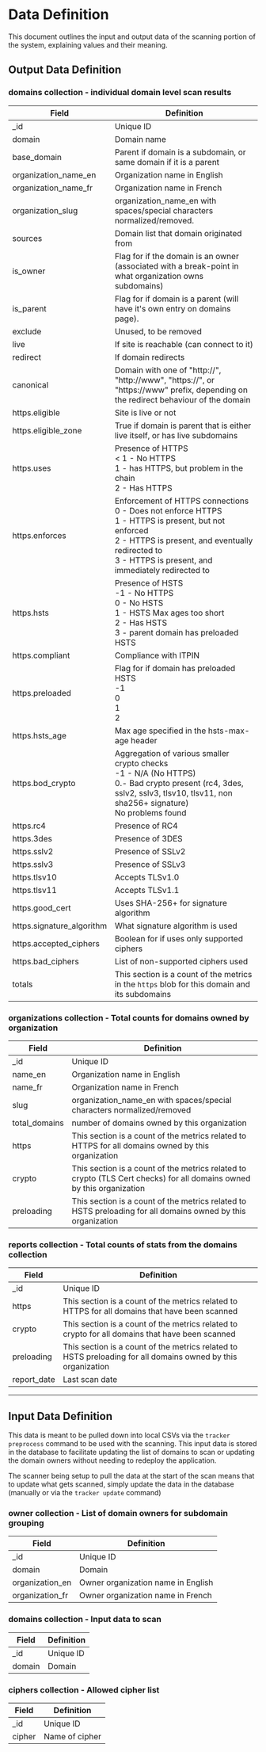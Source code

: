 # Data Definition
This document outlines the input and output data of the scanning portion of the system, explaining values and their meaning.

## Output Data Definition

### domains collection - individual domain level scan results

| Field             | Definition        |
| ----------------- | ----------------- |
| \_id | Unique ID |
|domain | Domain name |
| base_domain | Parent if domain is a subdomain, or same domain if it is a parent |
| organization_name_en | Organization name in English |
| organization_name_fr |  Organization name in French |
| organization_slug | organization_name_en with spaces/special characters normalized/removed. |
| sources | Domain list that domain originated from
| is_owner | Flag for if the domain is an owner (associated with a break-point in what organization owns subdomains)
| is_parent | Flag for if domain is a parent (will have it's own entry on domains page). |
| exclude | Unused, to be removed |
| live | If site is reachable (can connect to it) |
| redirect | If domain redirects |
| canonical | Domain with one of "http://", "http://www", "https://", or "https://www" prefix, depending on the redirect behaviour of the domain |
| https.eligible | Site is live or not |
| https.eligible_zone | True if domain is parent that is either live itself, or has live subdomains |
| https.uses | Presence of HTTPS <br>< 1 - No HTTPS<br>1 - has HTTPS, but problem in the chain<br>2 - Has HTTPS |
| https.enforces | Enforcement of HTTPS connections<br>0 - Does not enforce HTTPS<br>1 - HTTPS is present, but not enforced<br>2 - HTTPS is present, and eventually redirected to<br> 3 - HTTPS is present, and immediately redirected to |
| https.hsts | Presence of HSTS<br>-1 - No HTTPS<br>0 - No HSTS<br>1 - HSTS Max ages too short<br>2 - Has HSTS<br>3 - parent domain has preloaded HSTS |
| https.compliant | Compliance with ITPIN |
| https.preloaded | Flag for if domain has preloaded HSTS<br>-1<br>0<br>1<br>2 |
| https.hsts_age | Max age specified in the hsts-max-age header |
| https.bod_crypto | Aggregation of various smaller crypto checks<br>-1 - N/A (No HTTPS)<br>0.- Bad crypto present (rc4, 3des, sslv2, sslv3, tlsv10, tlsv11, non sha256+ signature)<br>No problems found |
| https.rc4 | Presence of RC4 |
| https.3des | Presence of 3DES |
| https.sslv2 | Presence of SSLv2 |
| https.sslv3 | Presence of SSLv3 |
| https.tlsv10 | Accepts TLSv1.0 |
| https.tlsv11 | Accepts TLSv1.1 |
| https.good_cert | Uses SHA-256+ for signature algorithm |
| https.signature_algorithm | What signature algorithm is used |
| https.accepted_ciphers | Boolean for if uses only supported ciphers |
| https.bad_ciphers | List of non-supported ciphers used |
| totals | This section is a count of the metrics in the `https` blob for this domain and its subdomains |

### organizations collection - Total counts for domains owned by organization

| Field             | Definition        |
| ----------------- | ----------------- |
| \_id | Unique ID |
| name_en | Organization name in English |
| name_fr | Organization name in French |
| slug | organization_name_en with spaces/special characters normalized/removed |
| total_domains | number of domains owned by this organization |
| https | This section is a count of the metrics related to HTTPS for all domains owned by this organization |
| crypto | This section is a count of the metrics related to crypto (TLS Cert checks) for all domains owned by this organization |
| preloading | This section is a count of the metrics related to HSTS preloading for all domains owned by this organization |

### reports collection - Total counts of stats from the domains collection

| Field             | Definition        |
| ----------------- | ----------------- |
| \_id | Unique ID |
| https | This section is a count of the metrics related to HTTPS for all domains that have been scanned  |
| crypto | This section is a count of the metrics related to crypto for all domains that have been scanned |
| preloading | This section is a count of the metrics related to HSTS preloading for all domains owned by this organization |
| report_date | Last scan date |

----

## Input Data Definition

This data is meant to be pulled down into local CSVs via the `tracker preprocess` command to be used with the scanning. This input data is stored in the database to facilitate updating the list of domains to scan or updating the domain owners without needing to redeploy the application.

The scanner being setup to pull the data at the start of the scan means that to update what gets scanned, simply update the data in the database (manually or via the `tracker update` command)

### owner collection - List of domain owners for subdomain grouping

| Field             | Definition        |
| ----------------- | ----------------- |
| \_id | Unique ID |
| domain | Domain |
| organization_en | Owner organization name in English |
| organization_fr | Owner organization name in French |

### domains collection - Input data to scan

| Field             | Definition        |
| ----------------- | ----------------- |
| \_id | Unique ID |
| domain | Domain |

### ciphers collection - Allowed cipher list

| Field             | Definition        |
| ----------------- | ----------------- |
| \_id | Unique ID |
| cipher | Name of cipher |
